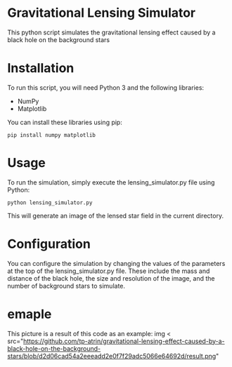 # Gravitational Lensing Simulator
This python script simulates the gravitational lensing effect caused by a black hole on the background stars

# Installation
To run this script, you will need Python 3 and the following libraries:
* NumPy
* Matplotlib

You can install these libraries using pip:

```
pip install numpy matplotlib
```

# Usage
To run the simulation, simply execute the lensing_simulator.py file using Python:

```
python lensing_simulator.py
```
This will generate an image of the lensed star field in the current directory.

# Configuration
You can configure the simulation by changing the values of the parameters at the top of the lensing_simulator.py file. These include the mass and distance of the black hole, the size and resolution of the image, and the number of background stars to simulate.

# emaple
This picture is a result of this code as an example:
img < src="https://github.com/tp-atrin/gravitational-lensing-effect-caused-by-a-black-hole-on-the-background-stars/blob/d2d06cad54a2eeeadd2e0f7f29adc5066e64692d/result.png"
